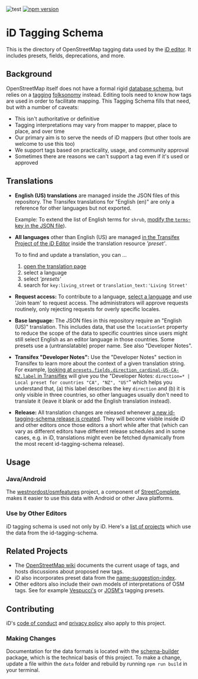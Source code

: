 ![test](https://github.com/openstreetmap/id-tagging-schema/workflows/test/badge.svg) [![npm version](https://badge.fury.io/js/%40openstreetmap%2Fid-tagging-schema.svg)](https://badge.fury.io/js/%40openstreetmap%2Fid-tagging-schema)

# iD Tagging Schema

This is the directory of OpenStreetMap tagging data used by the [iD editor](https://github.com/openstreetmap/iD).
It includes presets, fields, deprecations, and more.

## Background

OpenStreetMap itself does not have a formal rigid [database schema](https://en.wikipedia.org/wiki/Database_schema),
but relies on a [tagging](https://wiki.openstreetmap.org/wiki/Tags) [folksonomy](https://en.wikipedia.org/wiki/Folksonomy) instead.
Editing tools need to know how tags are used in order to facilitate mapping.
This Tagging Schema fills that need, but with a number of caveats:

- This isn't authoritative or definitive
- Tagging interpretations may vary from mapper to mapper, place to place, and over time
- Our primary aim is to serve the needs of iD mappers (but other tools are welcome to use this too)
- We support tags based on practicality, usage, and community approval
- Sometimes there are reasons we can't support a tag even if it's used or approved

## Translations

* **English (US) translations** are managed inside the JSON files of this repository. The Transifex translations for "English (en)" are only a reference for other languages but not exported.

  Example: To extend the list of English terms for `shrub`, [modify the `terms`-key in the JSON file](https://github.com/openstreetmap/id-tagging-schema/blob/v3.1.0/data/presets/natural/shrub.json#L16-L19)).

* **All languages** other than English (US) are managed [in the Transifex Project of the iD Editor](https://www.transifex.com/openstreetmap/id-editor/) inside the translation resource _'preset'_.

  To to find and update a translation, you can …
  1. [open the translation page](https://www.transifex.com/openstreetmap/id-editor/translate/)
  2. select a language
  3. select _'presets'_
  4. search for `key:living_street` or `translation_text:'Living Street'`

* **Request access:** To contribute to a language, [select a language](https://www.transifex.com/openstreetmap/id-editor/languages/) and use 'Join team' to request access. The administrators will approve requests routinely, only rejecting requests for overly specific locales.

* **Base language:** The JSON files in this repository require an "English (US)" translation. This includes data, that use the `locationSet` property to reduce the scope of the data to specific countries since users might still select English as an editor language in those countries. Some presets use a (untranslatable) proper name. See also "Developer Notes".

* **Transifex "Developer Notes":** Use the "Developer Notes" section in Transifex to learn more about the context of a given translation string. For example, [looking at `presets.fields.direction_cardinal-US-CA-NZ.label` in Transiflex](https://www.transifex.com/openstreetmap/id-editor/translate/#en_GB/presets/406422633?q=key%3Adirection_cardinal) will give you the "Developer Notes: `direction=* | Local preset for countries "CA", "NZ", "US"`" which helps you understand that, (a) this label describes the key `direction` and (b) it is only visible in three countries, so other languages usually don't need to translate it (leave it blank or add the English translation instead).

* **Release:** All translation changes are released whenever [a new id-tagging-schema release is created](https://github.com/openstreetmap/id-tagging-schema/releases). They will become visible inside iD and other editors once those editors a short while after that (which can vary as different editors have different release schedules and in some cases, e.g. in iD, translations might even be fetched dynamically from the most recent id-tagging-schema release).

## Usage

### Java/Android

The [westnordost/osmfeatures](https://github.com/westnordost/osmfeatures) project,
a component of [StreetComplete](https://github.com/westnordost/StreetComplete),
makes it easier to use this data with Android or other Java platforms.

### Use by Other Editors

iD tagging schema is used not only by iD. Here's a [list of projects](https://github.com/openstreetmap/id-tagging-schema/wiki/Projects-that-are-using-this-tagging-schema) which use the data from the id-tagging-schema.

## Related Projects

* The [OpenStreetMap wiki](https://wiki.openstreetmap.org/wiki/Map_features) documents the current usage of tags, and hosts discussions about proposed new tags.
* iD also incorporates preset data from the [name-suggestion-index](https://github.com/osmlab/name-suggestion-index).
* Other editors also include their own models of interpretations of OSM tags. See for example [Vespucci's](https://github.com/simonpoole/beautified-JOSM-preset) or [JOSM's](https://josm.openstreetmap.de/wiki/Presets) tagging presets.

## Contributing

iD's [code of conduct](https://github.com/openstreetmap/iD/blob/release/CODE_OF_CONDUCT.md) and
[privacy policy](https://github.com/openstreetmap/iD/blob/release/PRIVACY.md) also apply to this project.

### Making Changes

Documentation for the data formats is located with the [schema-builder](https://github.com/ideditor/schema-builder)
package, which is the technical basis of this project. To make a change, update a
file within the `data` folder and rebuild by running `npm run build` in your terminal.
